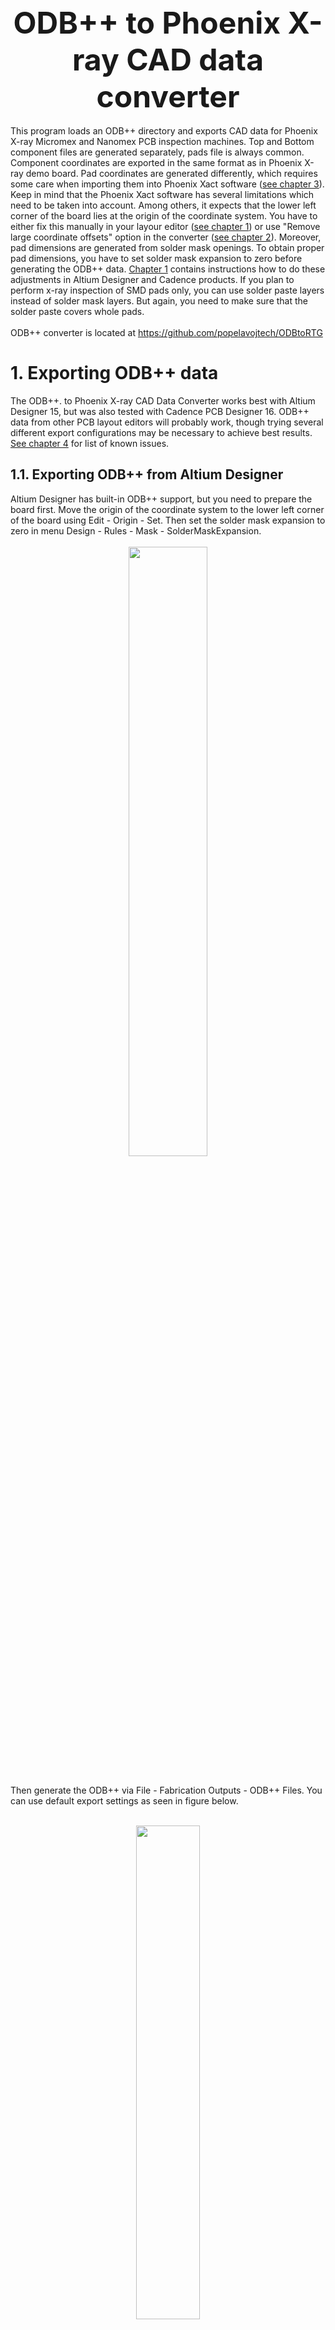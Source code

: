 <!DOCTYPE HTML PUBLIC "-//W3C//DTD HTML 4.01 Transitional//EN">
<html>
  <head>
  <meta http-equiv="content-type" content="text/html; charset=windows-1250">
  <title>ODB++ to Phoenix X-ray CAD data converter</title>
  </head>
 

  <center><b><font size="9">ODB++ to Phoenix X-ray CAD data converter</big></b></font></center>
  <br>
  This program loads an ODB++ directory and exports CAD data for Phoenix X-ray Micromex and Nanomex PCB inspection machines. Top and Bottom component files are generated separately, pads file is always common. Component coordinates are exported in the same format as in Phoenix X-ray demo board. Pad coordinates are generated differently, which requires some care when importing them into Phoenix Xact software (<a href="#3">see chapter 3</a>). Keep in mind that the Phoenix Xact software has several limitations which need to be taken into account. Among others, it expects that the lower left corner of the board lies at the origin of the coordinate system. You have to either fix this manually in your layour editor (<a href="#1">see chapter 1</a>) or use "Remove large coordinate offsets" option in the converter (<a href="#2">see chapter 2</a>). Moreover, pad dimensions are generated from solder mask openings. To obtain proper pad dimensions, you have to set solder mask expansion to zero before generating the ODB++ data. <a href="#1">Chapter 1</a> contains instructions how to do these adjustments in Altium Designer and Cadence products. If you plan to perform x-ray inspection of SMD pads only, you can use solder paste layers instead of solder mask layers. But again, you need to make sure that the solder paste covers whole pads.
  <br>
   <br>
  ODB++ converter is located at <a href="https://github.com/popelavojtech/ODBtoRTG">https://github.com/popelavojtech/ODBtoRTG</a>
  
  <h1 id="1">1. Exporting ODB++ data</h1>
  The ODB++. to Phoenix X-ray CAD Data Converter works best with Altium Designer 15, but was also tested with Cadence PCB Designer 16. ODB++ data from other PCB layout editors will probably work, 
  though trying several different export configurations may be necessary to achieve best results. <a href="#4">See chapter 4</a> for list of known issues. 
  <br>
  
  <h2 id="1.1">1.1. Exporting ODB++ from Altium Designer</h2>
  Altium Designer has built-in ODB++ support, but you need to prepare the board first. Move the origin of the coordinate system to the lower left corner of the board using Edit - Origin - Set. Then set the solder mask expansion to zero in menu Design - Rules - Mask - SolderMaskExpansion. 
  <br>
  <br>
  <center><div><a href="img/Fig01.png"><img src='img/Fig01.png' style='height: 50%'></div></a></center>
  <br>
  
  Then generate the ODB++ via File - Fabrication Outputs - ODB++ Files. You can use default export settings as seen in figure below.
  <br>
  <br>
  <center><div><a href="img/Fig02.png"><img src='img/Fig02.png' style='height: 45%'></div></a></center>
  <br>
  <br>
  
  <h2 id="1.2">1.2. Exporting ODB++ from Cadence layout editors</h2>
  Before ODB++ export, you have to move the origin of the coordinate system to the lower left corner of the board. This can be done either by moving the entire board or by changing drawing parameters (see <a href="http://community.cadence.com/cadence_technology_forums/f/27/t/4577">http://community.cadence.com/cadence_technology_forums/f/27/t/4577</a> for example). Then you need to set solder mask expansion around pads to zero. Usually, this requires editing all pads in the Padstack Editor, but it may be possible to do it en masse with 3rd party tools.
  <br>
  <br>
  <center><div><a href="img/Fig03.png"><img src='img/Fig03.png' style='height: 50%'></div></a></center>
  <br>
  <br>
  Then you need to add the solder mask layers into output films, this is done in Manufacture - Artwork menu. Normally, the pin solder mask opening are generated from PIN/SOLDERMASK_BOTTOM and PIN/SOLDERMASK_TOP layers.
  <br>
  <br>
  <center><div><a href="img/Fig04.png"><img src='img/Fig04.png'style='height: 40%'></div></a></center>	
  <br>
  <br>
  To enable ODB++ export from Cadence products, you first need to download and install free ODB++ Inside for Cadence Allegro from ODB++ Solutions Alliance website. <a href="http://www.odb-sa.com/resources/odb-inside-for-cadence-allegro/">http://www.odb-sa.com/resources/odb-inside-for-cadence-allegro/</a> You need to register on the website before they allow you to download it. After you install it, you can export ODB data with File - Export - ODB++ inside. First, a popup will ask "Do you want to extract net impedance average?"; choose "No". In the next window, switch "Create archive" to "Uncompressed" as seen in figure below.
  <br>
  <br>
  <center><div><a href="img/Fig05.png"><img src='img/Fig05.png'></div></a></center>	
  <br>
  <br>
  <h1 id="2">2. Using ODB++ to Phoenix X-ray CAD Data Converter</h1>
  To run ODB++ to Phoenix X-ray CAD Data Converter, you need free Java Runtime which can be downloaded at <a href="https://java.com/en/download/">https://java.com/en/download/</a>. After that, the steps are pretty straightforward:
  <blockquote>
  - Browse for ODB++ directory generated by your layout editor. List of ODB++ layers should appear in the two rectangular windows below.<br><br> 
  - Choose which component layers will be generated (Top, Bottom or both).<br> <br> 
  - Select appropriate component and pad layers from the ODB++ data. For component data, select COMP_+_TOP or COMP_+_BOT. For pad data, select TOPSOLDER or BOTTOMSOLDER (SMT and SMB on Cadence ODB++ data).  Figure below shows a typical example. Note that if you plan to perform x-ray inspection of SMD pads only, you can use TOPPASTE or BOTTOMPASTE layers instead. <br>  <br> 
	<center><div><a href="img/Fig06.png"><img src='img/Fig06.png'></div></a></center>	
	<br>
    <br>
  - If you were unable to fix the origin of the coordinate system (<a href="#1">chapter 1</a>), you can enable "Remove large coordinate offsets" in the converter. It will shift all coordinates to facilitate import into Phoenix Xact software, but the new coordinates will obviously not correspond to coordinates in your layout editor.<br>  <br> 
  - Click on "Generate and save" buton to save the CAD data on your drive.<br> 
  </blockquote>
  
  <h1 id="3">3. Importing CAD data into Phoenix Xact</h1>
  After you transfer the CAD data files to your x-ray machine, you need to import component file(s) first. Figure below shows layer setup, which is the same as in Phoenix X-ray demo board.
  <br>
  <br>
  <center><div><a href="img/Fig07.png"><img src='img/Fig07.png' style='height: 50%'></div></a></center>	
  <br>
  Some care needs to be taken while importing pad file(s), because their coordinates have different format. You need to import them as "component centroids", but you have to enable "correct coordinates by component centers" in the final selection window.
   <br> 
  <br> 
  <center><div><a href="img/Fig08.png"><img src='img/Fig08.png'style='height: 50%'></div></a></center>	
  <br>
  <center><div><a href="img/Fig09.png"><img src='img/Fig09.png'style='height: 40%'></div></a></center>	
  <br>
  <center><div><a href="img/Fig10.png"><img src='img/Fig10.png' style='height: 40%'></div></a></center>	
  <br>
  <br>
  
  <h1 id="4">4. Known issues and their possible solutions</h1>
  Due to complexity of the ODB++ format, variablity of PCB layout editors and limitations of Phoexnix Xact software, you may encounter some irregularities in the CAD data. Here is list of some common problems.

  <h2 id="4.1">4.1. Misplaced component origins</h2>
  In most PCB layout editors, components have their own origins, which also serve as placement coordinates for pick&place machines. These origins thus lie somewhere inside the component's body, most often in its centre. However, certain PCB editors (and/or poorly designed component libraries) don't follow this rule and the origins are outside the components. You need to fix all such components before exporting the ODB++ data, otherwise the component bodies will be misplaced relative to their pads. This is often the issue with Altium Designer; figure below shows components on the "Developer Tool - DT01" example board after importing the data into Phoenix Xact. Many component bodies are obviously misplaced, notably IC1, IC5 and most connectors. However, this is purely visual issue; pad coordinates are correct.
  <br>
  <br>
  <center><div><a href="img/Fig11.png"><img src='img/Fig11.png'style='height: 50%'></div></a></center>	
  <br>
  <br>
  
  <h2 id="4.2">4.2. Incorrect conversion of arbitrary pad angles</h2>
  The ODB++ to Phoenix X-ray CAD Data Converter may fail to properly convert pad angles if their rotation is not a multiple of 90 degrees. This is particularly the issue with Cadence products, because they output such pads as ODB++ macro. Thus the pads will appear on correct coordinates, but their rotation will be 0 degrees. You need to manually fix angles of these pads in Phoenix Xact software. Support for ODB++ macros may be added to the converter in the future, depending on demand. Figures below illustrate this issue on an Orcad board.
  <br>
  <br>
  <center><div><a href="img/Fig12.png"><img src='img/Fig12.png'style='height: 70%'></div></a></center>	
  <br>
  <br>
  <br>
  <br>
  <center><div><a href="img/Fig13.png"><img src='img/Fig13.png'style='height: 70%'></div></a></center>	
  
  <h2 id="5">5. About</h2>
  ODB++ to Phoenix X-ray CAD Data Converter, version 1.0 <br>
  by Vojtech Popela, <a href="mailto:popela.vojtech@gmail.com">popela.vojtech@gmail.com</a>
  
  <br>
  This program was created as a part of bachelor's thesis "Generovani pozicnich dat pro rentgen DPS" at the Department of Telecommunications, Brno University of Technology.
  <br>
  <br>
  <b>THIS PROGRAM IS PROVIDED AS IS AND WITHOUT WARRANTY OF ANY KIND, EXPRESSED OR IMPLIED</b>
  
